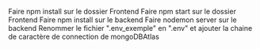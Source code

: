 Faire npm install sur le dossier Frontend
Faire npm start sur le dossier Frontend
Faire npm install sur le backend
Faire nodemon server sur le backend
Renommer le fichier ".env_exemple" en ".env" et ajouter la chaine de caractère de connection de mongoDBAtlas

